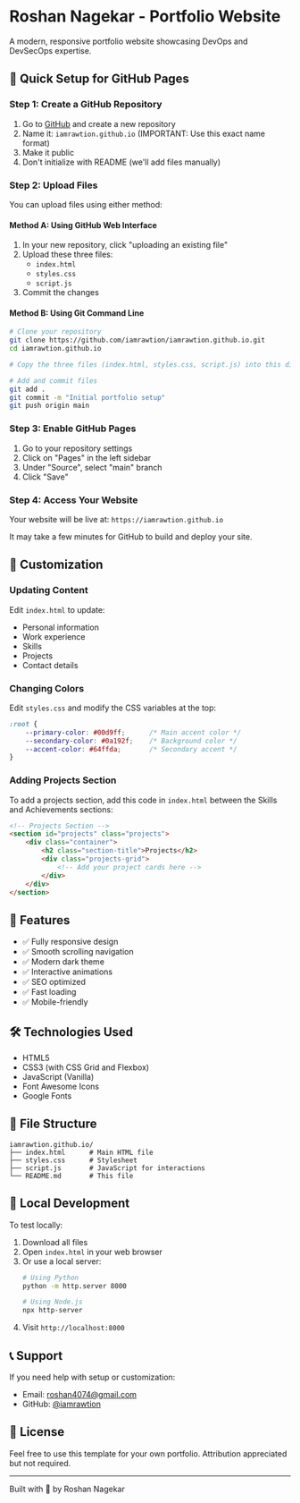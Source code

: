 # Roshan Nagekar - Portfolio Website

A modern, responsive portfolio website showcasing DevOps and DevSecOps expertise.

## 🚀 Quick Setup for GitHub Pages

### Step 1: Create a GitHub Repository

1. Go to [GitHub](https://github.com) and create a new repository
2. Name it: `iamrawtion.github.io` (IMPORTANT: Use this exact name format)
3. Make it public
4. Don't initialize with README (we'll add files manually)

### Step 2: Upload Files

You can upload files using either method:

#### Method A: Using GitHub Web Interface
1. In your new repository, click "uploading an existing file"
2. Upload these three files:
   - `index.html`
   - `styles.css`
   - `script.js`
3. Commit the changes

#### Method B: Using Git Command Line
```bash
# Clone your repository
git clone https://github.com/iamrawtion/iamrawtion.github.io.git
cd iamrawtion.github.io

# Copy the three files (index.html, styles.css, script.js) into this directory

# Add and commit files
git add .
git commit -m "Initial portfolio setup"
git push origin main
```

### Step 3: Enable GitHub Pages

1. Go to your repository settings
2. Click on "Pages" in the left sidebar
3. Under "Source", select "main" branch
4. Click "Save"

### Step 4: Access Your Website

Your website will be live at: `https://iamrawtion.github.io`

It may take a few minutes for GitHub to build and deploy your site.

## 🎨 Customization

### Updating Content

Edit `index.html` to update:
- Personal information
- Work experience
- Skills
- Projects
- Contact details

### Changing Colors

Edit `styles.css` and modify the CSS variables at the top:
```css
:root {
    --primary-color: #00d9ff;      /* Main accent color */
    --secondary-color: #0a192f;    /* Background color */
    --accent-color: #64ffda;       /* Secondary accent */
}
```

### Adding Projects Section

To add a projects section, add this code in `index.html` between the Skills and Achievements sections:

```html
<!-- Projects Section -->
<section id="projects" class="projects">
    <div class="container">
        <h2 class="section-title">Projects</h2>
        <div class="projects-grid">
            <!-- Add your project cards here -->
        </div>
    </div>
</section>
```

## 📱 Features

- ✅ Fully responsive design
- ✅ Smooth scrolling navigation
- ✅ Modern dark theme
- ✅ Interactive animations
- ✅ SEO optimized
- ✅ Fast loading
- ✅ Mobile-friendly

## 🛠️ Technologies Used

- HTML5
- CSS3 (with CSS Grid and Flexbox)
- JavaScript (Vanilla)
- Font Awesome Icons
- Google Fonts

## 📝 File Structure

```
iamrawtion.github.io/
├── index.html      # Main HTML file
├── styles.css      # Stylesheet
├── script.js       # JavaScript for interactions
└── README.md       # This file
```

## 🔧 Local Development

To test locally:

1. Download all files
2. Open `index.html` in your web browser
3. Or use a local server:
   ```bash
   # Using Python
   python -m http.server 8000
   
   # Using Node.js
   npx http-server
   ```
4. Visit `http://localhost:8000`

## 📞 Support

If you need help with setup or customization:
- Email: roshan4074@gmail.com
- GitHub: [@iamrawtion](https://github.com/iamrawtion)

## 📄 License

Feel free to use this template for your own portfolio. Attribution appreciated but not required.

---

Built with 💙 by Roshan Nagekar
